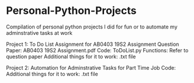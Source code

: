 # Personal-Python-Projects
Compilation of personal python projects I did for fun or to automate my adminstrative tasks at work

Project 1: To Do List Assignment for AB0403 19S2 Assignment
    Question Paper: AB0403 19S2 Assignment.pdf
    Code: ToDoList.py
    Functions: Refer to question paper
    Additional things for it to work: .txt file
    
Project 2: Automation for Adminstrative Tasks for Part Time Job
Code: 
Additional things for it to work: .txt file
